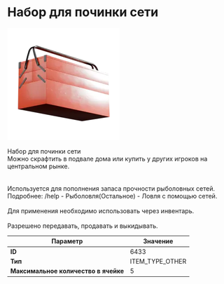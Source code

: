 # Набор для починки сети

![Item Image](../img/6433.webp?raw=true)

Набор для починки сети<br>Можно скрафтить в подвале дома или купить у других игроков на центральном рынке.<br><br><br>Используется для пополнения запаса прочности рыболовных сетей.<br>Подробнее: /help - Рыболовля(Остальное) - Ловля с помощью сетей.<br><br>Для применения необходимо использовать через инвентарь.<br><br>Разрешено передавать, продавать и выкидывать.


| Параметр | Значение |
|----------|----------|
| **ID** | 6433 |
| **Тип** | ITEM_TYPE_OTHER |
| **Максимальное количество в ячейке** | 5 |

